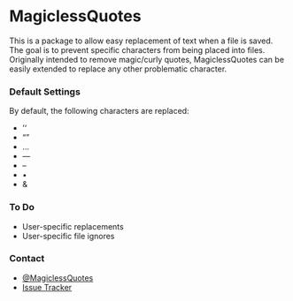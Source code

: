 # MagiclessQuotes

This is a package to allow easy replacement of text when a file is saved.  The goal is to prevent specific characters from being placed into files.  Originally intended to remove magic/curly quotes, MagiclessQuotes can be easily extended to replace any other problematic character.


### Default Settings

By default, the following characters are replaced:

 * ’‘
 * “”
 * …
 * —
 * –
 * •
 * &

### To Do

* User-specific replacements
* User-specific file ignores

### Contact

* [@MagiclessQuotes](https://twitter.com/MagiclessQuotes)
* [Issue Tracker](https://github.com/daryltucker/MagiclessQuotes/issues)
